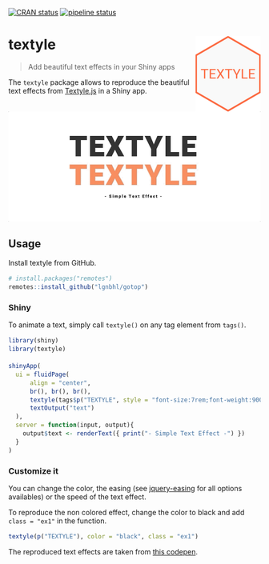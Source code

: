
<!-- README.md is generated from README.Rmd. Please edit that file -->

[![CRAN
status](https://www.r-pkg.org/badges/version/textyle)](https://CRAN.R-project.org/package=textyle)
[![pipeline
status](https://gitlab.com/lgnbhl/textyle/badges/master/pipeline.svg)](https://gitlab.com/lgnbhl/textyle/pipelines)

# textyle <img src="man/figures/logo.png" align="right" />

> Add beautiful text effects in your Shiny apps

The `textyle` package allows to reproduce the beautiful text effects
from [Textyle.js](https://github.com/mycreatesite/Textyle.js/) in a
Shiny app.

![](man/figures/textyle_example.gif)

## Usage

Install textyle from GitHub.

``` r
# install.packages("remotes")
remotes::install_github("lgnbhl/gotop")
```

### Shiny

To animate a text, simply call `textyle()` on any tag element from
`tags()`.

``` r
library(shiny)
library(textyle)
 
shinyApp(
  ui = fluidPage(
      align = "center",
      br(), br(), br(),
      textyle(tags$p("TEXTYLE", style = "font-size:7rem;font-weight:900;")),
      textOutput("text")
  ),
  server = function(input, output){
    output$text <- renderText({ print("- Simple Text Effect -") })
  }
)
```

### Customize it

You can change the color, the easing (see
[jquery-easing](http://gsgd.co.uk/sandbox/jquery/easing/) for all
options availables) or the speed of the text effect.

To reproduce the non colored effect, change the color to black and add
`class = "ex1"` in the function.

``` r
textyle(p("TEXTYLE"), color = "black", class = "ex1")
```

The reproduced text effects are taken from [this
codepen](https://codepen.io/mycreatesite/pen/vvpmgy).
